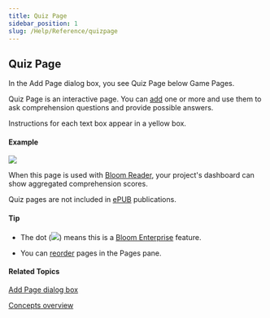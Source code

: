 ```yaml
---
title: Quiz Page
sidebar_position: 1
slug: /Help/Reference/quizpage
---
```


## Quiz Page

In the Add Page dialog box, you see Quiz Page below Game Pages.

Quiz Page is an interactive page. You can [add](../Tasks/Edit_tasks/Add_a_page.md) one or more and use them to ask comprehension questions and provide possible answers.

Instructions for each text box appear in a yellow box.

#### Example

![](/ref-docs-assets/images/Concepts/QuizHelp1.png)

When this page is used with [Bloom Reader](Bloom_Reader_App.md), your project's dashboard can show aggregated comprehension scores.

Quiz pages are not included in [ePUB](../Tasks/Publish_tasks/Make_an_ePUB_book_overview.md) publications.

#### Tip

-   The dot (![](/ref-docs-assets/images/Concepts/AddPageBE.png)) means this is a [Bloom Enterprise](../Tasks/Edit_tasks/Enterprise/EnterpriseRequired.md) feature.
    
-   You can [reorder](../Tasks/Edit_tasks/Reorder_pages.md) pages in the Pages pane.
    

#### Related Topics

[Add Page dialog box](../User_Interface/Dialog_boxes/Add_Page_dialog_box.md)

[Concepts overview](Concepts_overview.md)